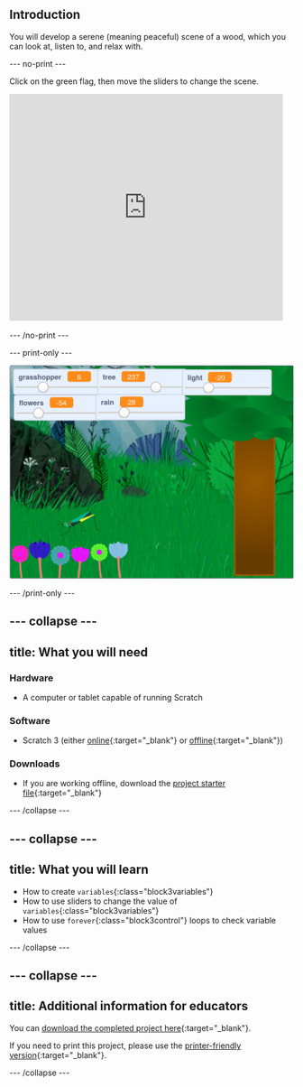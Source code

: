 ## Introduction

You will develop a serene (meaning peaceful) scene of a wood, which you can look at, listen to, and relax with.

--- no-print ---

Click on the green flag, then move the sliders to change the scene.

<div>
<iframe src="https://scratch.mit.edu/projects/401955374/embed" allowtransparency="true" width="485" height="402" frameborder="0" scrolling="no" allowfullscreen></iframe>
</div>

--- /no-print ---

--- print-only ---

![Complete project](images/showcase.png)

--- /print-only ---

--- collapse ---
---
title: What you will need
---

### Hardware
+ A computer or tablet capable of running Scratch

### Software
+ Scratch 3 (either [online](https://scratch.mit.edu/){:target="_blank"} or [offline](https://scratch.mit.edu/download){:target="_blank"})

### Downloads
+  If you are working offline, download the [project starter file](https://rpf.io/p/en/serene-scene-go){:target="_blank"}

--- /collapse ---

--- collapse ---
---
title: What you will learn
---

- How to create `variables`{:class="block3variables"}
- How to use sliders to change the value of `variables`{:class="block3variables"}
- How to use `forever`{:class="block3control"} loops to check variable values

--- /collapse ---

--- collapse ---
---
title: Additional information for educators
---

You can [download the completed project here](https://rpf.io/p/en/serene-scene-get){:target="_blank"}.

If you need to print this project, please use the [printer-friendly version](https://projects.raspberrypi.org/en/projects/serene-scene/print){:target="_blank"}.

--- /collapse ---
